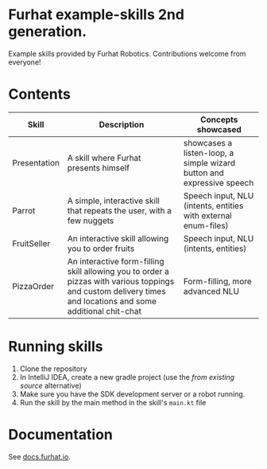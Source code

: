 # Furhat example-skills 2nd generation.

Example skills provided by Furhat Robotics. Contributions welcome from everyone!

# Contents

Skill                 | Description                                 | Concepts showcased
----------------------|---------------------------------------------|------------------------------------------------------
Presentation | A skill where Furhat presents himself | showcases a listen-loop, a simple wizard button and expressive speech | Speech output, extention methods, listen-loop, wizard button, onTime
Parrot | A simple, interactive skill that repeats the user, with a few nuggets | Speech input, NLU (intents, entities with external enum-files)
FruitSeller | An interactive skill allowing you to order fruits | Speech input, NLU (intents, entities)
PizzaOrder | An interactive form-filling skill allowing you to order a pizzas with various toppings and custom delivery times and locations and some additional chit-chat | Form-filling, more advanced NLU

# Running skills
1. Clone the repository
2. In IntelliJ IDEA, create a new gradle project (use the _from existing source_ alternative)
3. Make sure you have the SDK development server or a robot running.
4. Run the skill by the main method in the skill's `main.kt` file

# Documentation
See [docs.furhat.io](https://docs.furhat.io).

